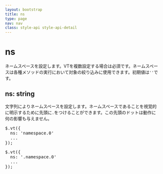 ```yaml
---
layout: bootstrap
title: ns
type: page
nav: nav
class: style-api style-api-detail
---
```


# ns
ネームスペースを設定します。VTを複数設定する場合は必須です。ネームスペースは各種メソッドの実行において対象の絞り込みに使用できます。初期値は`''`です。

## ns: string
文字列によりネームスペースを設定します。ネームスペースであることを視覚的に明示するために先頭に`.`をつけることができます。この先頭のドットは動作に何の影響も与えません。

<pre class="sh brush: js;">
$.vt({
  ns: 'namespace.0'
  ...
});
</pre>

<pre class="sh brush: js;">
$.vt({
  ns: '.namespace.0'
  ...
});
</pre>

